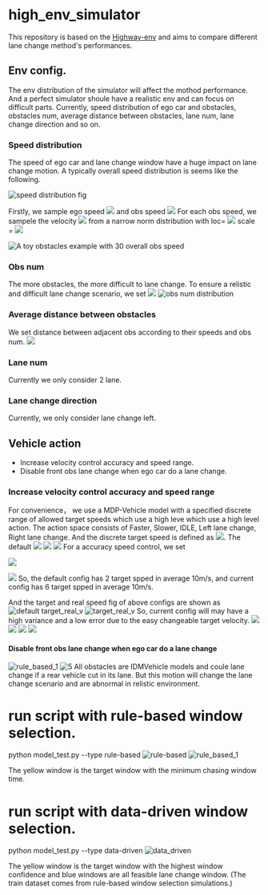 # high_env_simulator
This repository is based on the [Highway-env](https://github.com/eleurent/highway-env) and aims to compare different lane change method's performances.

## Env config.
The env distribution of the simulator will affect the mothod performance. And a perfect simulator shoule have a realistic env and can focus on difficult parts. 
Currently, speed distribution of ego car and obstacles, obstacles num, average distance between obstacles, lane num, lane change direction and so on.

### Speed distribution
The speed of ego car and lane change window have a huge impact on lane change motion. A typically overall speed distribution is seems like the following.

![speed distribution fig](https://user-images.githubusercontent.com/80379828/112961465-fa375c80-9177-11eb-850e-36b0ed17822b.png "speed_distribution_fig")

Firstly, we sample ego speed 
![](http://latex.codecogs.com/svg.latex?V_{ego})
and obs speed 
![](http://latex.codecogs.com/svg.latex?V_{obs})
For each obs speed, we sampele the velocity 
![](http://latex.codecogs.com/svg.latex?V_{0bs_i})
from a narrow norm distribution with loc=
![](http://latex.codecogs.com/svg.latex?V_{obs_i})
scale = 
![](http://latex.codecogs.com/svg.latex?V_{obs_i}^{0.5})

![A toy obstacles example with 30 overall obs speed](https://user-images.githubusercontent.com/80379828/112961543-0de2c300-9178-11eb-98b6-3c76b9bbd61d.png "an obs speed distribution")

### Obs num
The more obstacles, the more difficult to lane change. To ensure a relistic and difficult lane change scenario, we set 
![](https://latex.codecogs.com/svg.image?N_{obs}=Int(N(8,&space;2))&space;)
![obs num distribution](https://user-images.githubusercontent.com/80379828/112961643-23f08380-9178-11eb-8bc6-4f5ea16a4d4a.png "obs num distribution")

### Average distance between obstacles
We set distance between adjacent obs according to their speeds and obs num.
![](https://latex.codecogs.com/svg.image?D_{obs}=max(D_{safe},&space;\frac{200}{obs_{num}}&plus;U(-4,&space;4)))


### Lane num
Currently we only consider 2 lane.
### Lane change direction
Currently, we only consider lane change left.

## Vehicle action

* Increase velocity control accuracy and speed range.
* Disable front obs lane change when ego car do a lane change.

### Increase velocity control accuracy and speed range
For convenience， we use a MDP-Vehicle model with a specified discrete range of allowed target speeds which use a high leve which use a high level action.
The action space consists of Faster, Slower, IDLE, Left lane change, Right lane change. And the discrete target speed is defined as 
![](https://latex.codecogs.com/svg.image?V_{target}=V_{min}&plus;V_{index}*\frac{(V_{max}-V_{min})}{V_{count}-1). The default 
![](https://latex.codecogs.com/svg.image?V_{max}=30)
![](https://latex.codecogs.com/svg.image?V_{min}=20)
![](https://latex.codecogs.com/svg.image?V_{count}=3)
For a accuracy speed control, we set  

![](https://latex.codecogs.com/svg.image?V_{min}=0) 

![](https://latex.codecogs.com/svg.image?V_{count}=19)
So, the default config has 2 target spped in average 10m/s, and current config has 6 target spped in average 10m/s.

And the target and real speed fig of above configs are shown as
![default target_real_v](https://user-images.githubusercontent.com/80379828/112982037-8fdde680-918e-11eb-9a02-ce84d1ef6378.png "default target_real_v")
![target_real_v](https://user-images.githubusercontent.com/80379828/112983079-cd8f3f00-918f-11eb-9525-5fe01a864693.png "target_real_v")
So, current config will may have a high variance and a low error due to the easy changeable target velocity.
![](https://latex.codecogs.com/svg.image?a_{max}=5)
![](https://latex.codecogs.com/svg.image?a_{min}=-5)
![](https://latex.codecogs.com/svg.image?h_{min}=-pi/2)
![](https://latex.codecogs.com/svg.image?h_{max}=-pi/2)

#### Disable front obs lane change when ego car do a lane change
![rule_based_1](https://user-images.githubusercontent.com/80379828/112783501-09d47980-9082-11eb-9a26-f211209a4b09.gif)
![5](https://user-images.githubusercontent.com/80379828/113013332-371e4600-91ae-11eb-9bd6-08481bf1c978.gif)
All obstacles are IDMVehicle models and coule lane change if a rear vehicle cut in its lane. But this motion will change the lane change scenario and are abnormal in relistic environment.
# run script with rule-based window selection.
python model_test.py --type rule-based
![rule-based](https://user-images.githubusercontent.com/80379828/112783305-a0546b00-9081-11eb-8bf8-17dbbe4ce476.gif)
![rule_based_1](https://user-images.githubusercontent.com/80379828/112783501-09d47980-9082-11eb-9a26-f211209a4b09.gif)

The yellow window is the target window with the minimum chasing window time.



# run script with data-driven window selection.

python model_test.py --type data-driven
![data_driven](https://user-images.githubusercontent.com/80379828/112783107-199f8e00-9081-11eb-91e4-5f5a6898edb3.gif)

The yellow window is the target window with the highest window confidence and blue windows are all feasible lane change window.
(The train dataset comes from rule-based window selection simulations.)
